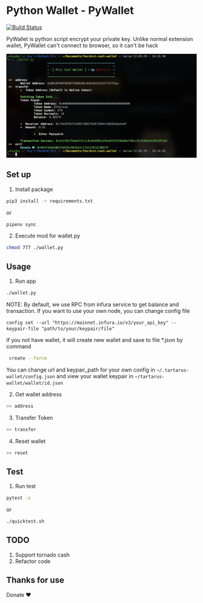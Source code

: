 # Python Wallet - PyWallet

[![Build Status](https://github.com/bxdoan/pywallet/actions/workflows/main.yml/badge.svg)](https://github.com/bxdoan/pywallet/actions/workflows/main.yml/badge.svg)


PyWallet is python script encrypt your private key. Unlike normal extension wallet, PyWallet can't connect to browser, 
so it can't be hack

![alt text](./assets/preview.jpg)

## Set up
1. Install package
```sh
pip3 install -r requirements.txt

```
or 
```sh
pipenv sync
```

2. Execute mod for wallet.py
```sh
chmod 777 ./wallet.py
```

## Usage
1. Run app
```sh
./wallet.py
```
NOTE:
By default, we use RPC from infura service to get balance and transaction. If you want to use your own node, you
can change config file
```shell
config set --url "https://mainnet.infura.io/v3/your_api_key" --keypair-file "path/to/your/keypair/file"
```

If you not have wallet, it will create new wallet and save to file *.json by command
```sh
 create --force
```
You can change url and keypair_path for your own config in `~/.tartarus-wallet/config.json` and view your wallet 
keypair in `~/tartarus-wallet/wallet/id.json`

2. Get wallet address
```sh
>> address
```

3. Transfer Token
```sh
>> transfer
```

4. Reset wallet
```sh
>> reset
```

## Test 
1. Run test 
```sh 
pytest -s
```

or 
```sh
./quicktest.sh
```

## TODO
1. Support tornado cash
2. Refactor code

## Thanks for use
Donate ♥
